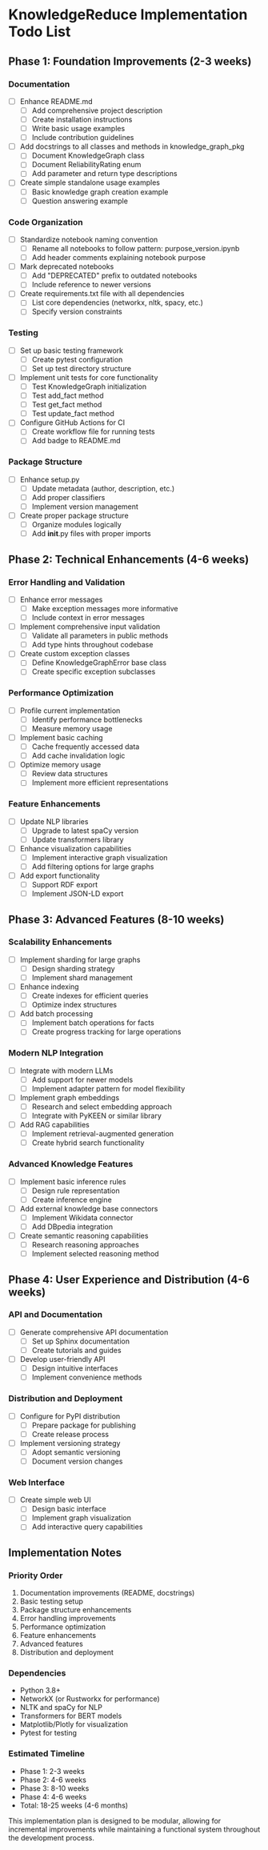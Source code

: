 # KnowledgeReduce Implementation Todo List

## Phase 1: Foundation Improvements (2-3 weeks)

### Documentation
- [ ] Enhance README.md
  - [ ] Add comprehensive project description
  - [ ] Create installation instructions
  - [ ] Write basic usage examples
  - [ ] Include contribution guidelines
- [ ] Add docstrings to all classes and methods in knowledge_graph_pkg
  - [ ] Document KnowledgeGraph class
  - [ ] Document ReliabilityRating enum
  - [ ] Add parameter and return type descriptions
- [ ] Create simple standalone usage examples
  - [ ] Basic knowledge graph creation example
  - [ ] Question answering example

### Code Organization
- [ ] Standardize notebook naming convention
  - [ ] Rename all notebooks to follow pattern: purpose_version.ipynb
  - [ ] Add header comments explaining notebook purpose
- [ ] Mark deprecated notebooks
  - [ ] Add "DEPRECATED" prefix to outdated notebooks
  - [ ] Include reference to newer versions
- [ ] Create requirements.txt file with all dependencies
  - [ ] List core dependencies (networkx, nltk, spacy, etc.)
  - [ ] Specify version constraints

### Testing
- [ ] Set up basic testing framework
  - [ ] Create pytest configuration
  - [ ] Set up test directory structure
- [ ] Implement unit tests for core functionality
  - [ ] Test KnowledgeGraph initialization
  - [ ] Test add_fact method
  - [ ] Test get_fact method
  - [ ] Test update_fact method
- [ ] Configure GitHub Actions for CI
  - [ ] Create workflow file for running tests
  - [ ] Add badge to README.md

### Package Structure
- [ ] Enhance setup.py
  - [ ] Update metadata (author, description, etc.)
  - [ ] Add proper classifiers
  - [ ] Implement version management
- [ ] Create proper package structure
  - [ ] Organize modules logically
  - [ ] Add __init__.py files with proper imports

## Phase 2: Technical Enhancements (4-6 weeks)

### Error Handling and Validation
- [ ] Enhance error messages
  - [ ] Make exception messages more informative
  - [ ] Include context in error messages
- [ ] Implement comprehensive input validation
  - [ ] Validate all parameters in public methods
  - [ ] Add type hints throughout codebase
- [ ] Create custom exception classes
  - [ ] Define KnowledgeGraphError base class
  - [ ] Create specific exception subclasses

### Performance Optimization
- [ ] Profile current implementation
  - [ ] Identify performance bottlenecks
  - [ ] Measure memory usage
- [ ] Implement basic caching
  - [ ] Cache frequently accessed data
  - [ ] Add cache invalidation logic
- [ ] Optimize memory usage
  - [ ] Review data structures
  - [ ] Implement more efficient representations

### Feature Enhancements
- [ ] Update NLP libraries
  - [ ] Upgrade to latest spaCy version
  - [ ] Update transformers library
- [ ] Enhance visualization capabilities
  - [ ] Implement interactive graph visualization
  - [ ] Add filtering options for large graphs
- [ ] Add export functionality
  - [ ] Support RDF export
  - [ ] Implement JSON-LD export

## Phase 3: Advanced Features (8-10 weeks)

### Scalability Enhancements
- [ ] Implement sharding for large graphs
  - [ ] Design sharding strategy
  - [ ] Implement shard management
- [ ] Enhance indexing
  - [ ] Create indexes for efficient queries
  - [ ] Optimize index structures
- [ ] Add batch processing
  - [ ] Implement batch operations for facts
  - [ ] Create progress tracking for large operations

### Modern NLP Integration
- [ ] Integrate with modern LLMs
  - [ ] Add support for newer models
  - [ ] Implement adapter pattern for model flexibility
- [ ] Implement graph embeddings
  - [ ] Research and select embedding approach
  - [ ] Integrate with PyKEEN or similar library
- [ ] Add RAG capabilities
  - [ ] Implement retrieval-augmented generation
  - [ ] Create hybrid search functionality

### Advanced Knowledge Features
- [ ] Implement basic inference rules
  - [ ] Design rule representation
  - [ ] Create inference engine
- [ ] Add external knowledge base connectors
  - [ ] Implement Wikidata connector
  - [ ] Add DBpedia integration
- [ ] Create semantic reasoning capabilities
  - [ ] Research reasoning approaches
  - [ ] Implement selected reasoning method

## Phase 4: User Experience and Distribution (4-6 weeks)

### API and Documentation
- [ ] Generate comprehensive API documentation
  - [ ] Set up Sphinx documentation
  - [ ] Create tutorials and guides
- [ ] Develop user-friendly API
  - [ ] Design intuitive interfaces
  - [ ] Implement convenience methods

### Distribution and Deployment
- [ ] Configure for PyPI distribution
  - [ ] Prepare package for publishing
  - [ ] Create release process
- [ ] Implement versioning strategy
  - [ ] Adopt semantic versioning
  - [ ] Document version changes

### Web Interface
- [ ] Create simple web UI
  - [ ] Design basic interface
  - [ ] Implement graph visualization
  - [ ] Add interactive query capabilities

## Implementation Notes

### Priority Order
1. Documentation improvements (README, docstrings)
2. Basic testing setup
3. Package structure enhancements
4. Error handling improvements
5. Performance optimization
6. Feature enhancements
7. Advanced features
8. Distribution and deployment

### Dependencies
- Python 3.8+
- NetworkX (or Rustworkx for performance)
- NLTK and spaCy for NLP
- Transformers for BERT models
- Matplotlib/Plotly for visualization
- Pytest for testing

### Estimated Timeline
- Phase 1: 2-3 weeks
- Phase 2: 4-6 weeks
- Phase 3: 8-10 weeks
- Phase 4: 4-6 weeks
- Total: 18-25 weeks (4-6 months)

This implementation plan is designed to be modular, allowing for incremental improvements while maintaining a functional system throughout the development process.
